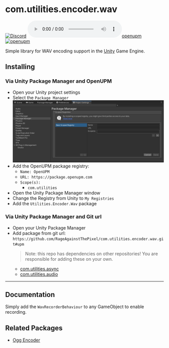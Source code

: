 # com.utilities.encoder.wav

[![Discord](https://img.shields.io/discord/855294214065487932.svg?label=&logo=discord&logoColor=ffffff&color=7389D8&labelColor=6A7EC2)](https://discord.gg/xQgMW9ufN4) [![openupm](https://img.shields.io/npm/v/com.utilities.encoder.wav?label=openupm&registry_uri=https://package.openupm.com)](https://openupm.com/packages/com.utilities.encoder.wav/) [![openupm](https://img.shields.io/badge/dynamic/json?color=brightgreen&label=downloads&query=%24.downloads&suffix=%2Fmonth&url=https%3A%2F%2Fpackage.openupm.com%2Fdownloads%2Fpoint%2Flast-month%2Fcom.utilities.encoder.wav)](https://openupm.com/packages/com.utilities.encoder.wav/)

Simple library for WAV encoding support in the [Unity](https://unity.com/) Game Engine.

## Installing

### Via Unity Package Manager and OpenUPM

- Open your Unity project settings
- Select the `Package Manager`
![scoped-registries](images/package-manager-scopes.png)
- Add the OpenUPM package registry:
  - `Name: OpenUPM`
  - `URL: https://package.openupm.com`
  - `Scope(s):`
    - `com.utilities`
- Open the Unity Package Manager window
- Change the Registry from Unity to `My Registries`
- Add the `Utilities.Encoder.Wav` package

### Via Unity Package Manager and Git url

- Open your Unity Package Manager
- Add package from git url: `https://github.com/RageAgainstThePixel/com.utilities.encoder.wav.git#upm`
  > Note: this repo has dependencies on other repositories! You are responsible for adding these on your own.
  - [com.utilities.async](https://github.com/RageAgainstThePixel/com.utilities.async)
  - [com.utilities.audio](https://github.com/RageAgainstThePixel/com.utilities.audio)

---

## Documentation

Simply add the `WavRecorderBehaviour` to any GameObject to enable recording.

## Related Packages

- [Ogg Encoder](https://github.com/RageAgainstThePixel/com.utilities.encoder.ogg)

